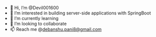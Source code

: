 - 👋 Hi, I’m @Devil001600
- 👀 I’m interested in building server-side applications with SpringBoot
- 🌱 I’m currently learning
- 💞️ I’m looking to collaborate 
- 📫 Reach me @debanshu.pani8@gmail.com

<!---
Devil001600/Devil001600 is a ✨ special ✨ repository because its `README.md` (this file) appears on your GitHub profile.
You can click the Preview link to take a look at your changes.
--->
